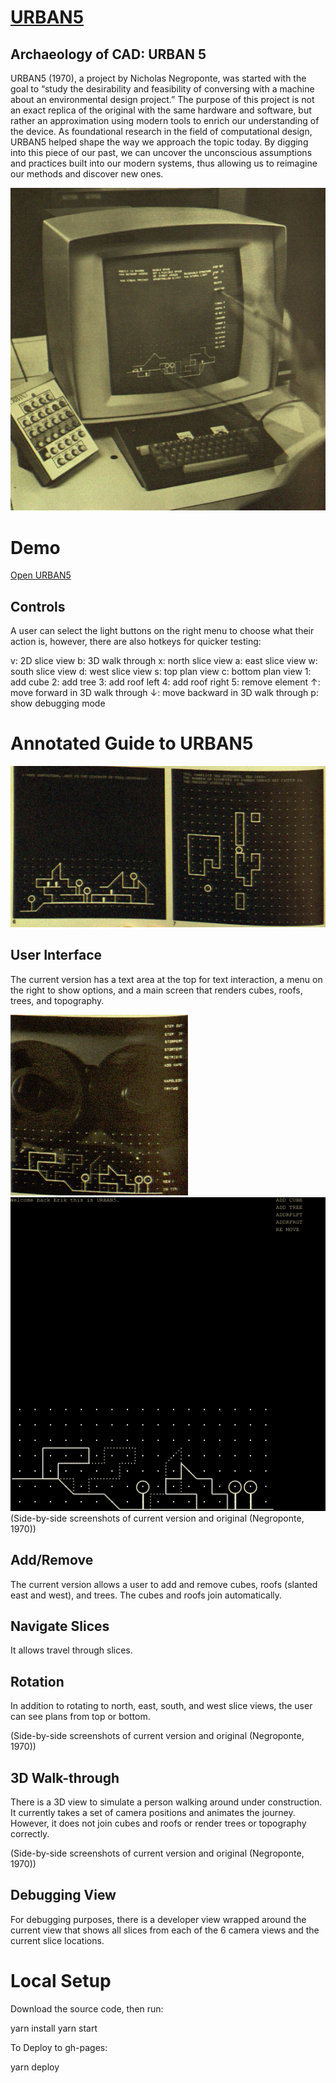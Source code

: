 # [URBAN5](https://c0delab.github.io/URBAN5/)

## Archaeology of CAD: URBAN 5

URBAN5 (1970), a project by Nicholas Negroponte, was started with the goal to “study the desirability and feasibility of conversing with a machine about an environmental design project.” The purpose of this project is not an exact replica of the original with the same hardware and software, but rather an approximation using modern tools to enrich our understanding of the device. As foundational research in the field of computational design, URBAN5 helped shape the way we approach the topic today. By digging into this piece of our past, we can uncover the unconscious assumptions and practices built into our modern systems, thus allowing us to reimagine our methods and discover new ones.

![Original](https://github.com/c0deLab/URBAN5/blob/master/docs/imgs/hardware.png?raw=true)


# Demo

[Open URBAN5](https://c0delab.github.io/URBAN5/)

## Controls

A user can select the light buttons on the right menu to choose what their action is, however, there are also hotkeys for quicker testing:

v: 2D slice view
b: 3D walk through
x: north slice view
a: east slice view
w: south slice view
d: west slice view
s: top plan view
c: bottom plan view
1: add cube
2: add tree
3: add roof left
4: add roof right
5: remove element
↑: move forward in 3D walk through
↓: move backward in 3D walk through
p: show debugging mode


# Annotated Guide to URBAN5

![Original](https://github.com/c0deLab/URBAN5/blob/master/docs/imgs/original.png?raw=true)

## User Interface

The current version has a text area at the top for text interaction, a menu on the right to show options, and a main screen that renders cubes, roofs, trees, and topography.

![UI original](https://github.com/c0deLab/URBAN5/blob/master/docs/imgs/slice.png?raw=true)
![UI current](https://github.com/c0deLab/URBAN5/blob/master/docs/imgs/slice_scrn.png?raw=true)
(Side-by-side screenshots of current version and original (Negroponte, 1970))

## Add/Remove

The current version allows a user to add and remove cubes, roofs (slanted east and west), and trees. The cubes and roofs join automatically.

## Navigate Slices

It allows travel through slices.

## Rotation

In addition to rotating to north, east, south, and west slice views, the user can see plans from top or bottom.


(Side-by-side screenshots of current version and original (Negroponte, 1970))

## 3D Walk-through

There is a 3D view to simulate a person walking around under construction. It currently takes a set of camera positions and animates the journey. However, it does not join cubes and roofs or render trees or topography correctly.


(Side-by-side screenshots of current version and original (Negroponte, 1970))

## Debugging View

For debugging purposes, there is a developer view wrapped around the current view that shows all slices from each of the 6 camera views and the current slice locations.


# Local Setup

Download the source code, then run:

yarn install
yarn start

To Deploy to gh-pages:

yarn deploy
